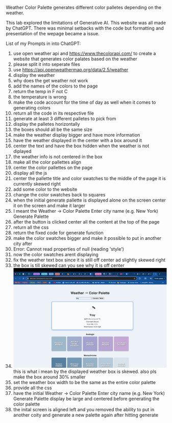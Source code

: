 Weather Color Palette generates different color palletes depending on the weather. 

This lab explored the limitations of Generative AI. This website was all made by ChatGPT. 
There was minimal setbacks with the code but formatting and presentation of the wepage became a issue.

List of my Prompts in into ChatGPT:
1. use open weather api and https://www.thecolorapi.com/ to create a website that generates color palates based on the weather
2. please split it into seperate files
3. use https://api.openweathermap.org/data/2.5/weather
4. display the weather
5. why does the get weather not work
6. add the names of the colors to the page
7. return the temp in F not C
8. the temperature is wrong 
9. make the code account for the time of day as well when it comes to generating colors
10. return all the code in its respective file
11. generate at least 3 different palletes to pick from
12. display the palletes horizontally
13. the boxes should all be the same size 
14. make the weather display bigger and have more information
15. have the weather displayed in the center with a box around it
16. center the text and have the box hidden when the weather is not diplayed
17. the weather info is not centered in the box
19. make all the color pallettes align
20. center the color pallettes on the page
21. display all the js
22. center the pallette title and color swatches to the middle of the page it is currently skewed right
23. add some color to the website
24. change the color swatches back to squares
25. when the initial generate pallette is displayed alone on the screen center it on the screen and make it larger
26. I meant the Weather → Color Palette
Enter city name (e.g. New York)
 Generate Palette
27. after the button is clicked center all the content at the top of the page
28. return all the css
29. return the fixed code for generate function
30. make the color swatches bigger and make it possible to put in another city after
31. Error: Cannot read properties of null (reading 'style')
32. now the color swatches arent displaying
33. fix the weather text box since it is still off center ad slightly skewed right
34. the box is till skewed can you see why it is off center
35. ![alt text](image.png) this is what i mean by the displayed weather box is skewed. also pls make the box around 30% smaller
36. set the weather box width to be the same as the entire color palette
37. provide all the css 
38. have the initial Weather → Color Palette
Enter city name (e.g. New York)
 Generate Palette display be large and centered before generating the color palette
39. the inital screen is aligned left and you removed the ability to put in another coity and generate a new palette again after hitting generate
